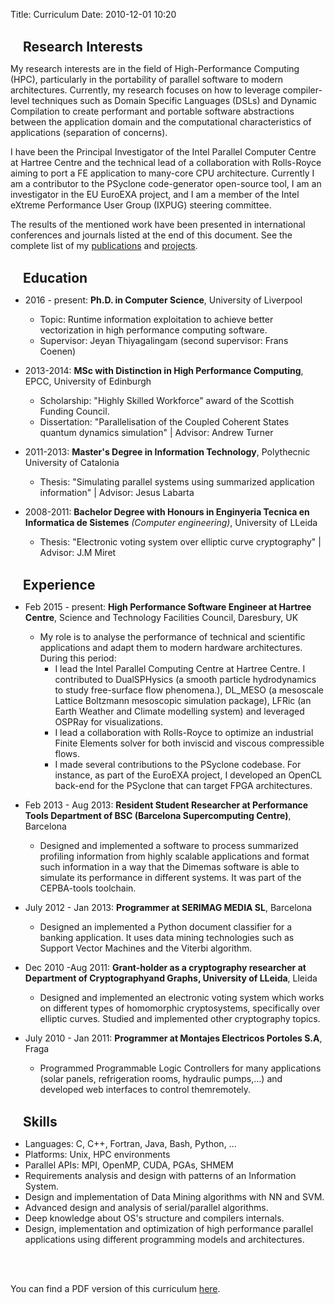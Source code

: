 Title: Curriculum
Date: 2010-12-01 10:20

<br>
<h2 class="fa fa-flask fa-2x" style="display:inline"></h2><h2 style="display:inline;padding-left:20px;">Research Interests</h2>

My research interests are in the field of High-Performance Computing (HPC), particularly
in the portability of parallel software to modern architectures. Currently, my research
focuses on how to leverage compiler-level techniques such as Domain Specific Languages
(DSLs) and Dynamic Compilation to create performant and portable software abstractions
between the application domain and the computational characteristics of applications
(separation of concerns).

I have been the Principal Investigator of the Intel Parallel Computer Centre at Hartree
Centre and the technical lead of a collaboration with Rolls-Royce aiming to port a FE
application to many-core CPU architecture. Currently I am a contributor to the PSyclone
code-generator open-source tool, I am an investigator in the EU EuroEXA project, and
I am a member of the Intel eXtreme Performance User Group (IXPUG) steering committee.

The results of the mentioned work have been presented in international conferences and
journals listed at the end of this document.
See the complete list of my [publications]({filename}/pages/Publications.md) and [projects]({filename}/pages/Projects.md).

<br>
<h2 class="fa fa-graduation-cap fa-2x" style="display:inline"></h2><h2 style="display:inline;padding-left:20px;">Education</h2>

* 2016 - present: **Ph.D. in Computer Science**, University of Liverpool
    * Topic: Runtime information exploitation to achieve better vectorization in high performance computing software.
    * Supervisor: Jeyan Thiyagalingam (second supervisor: Frans Coenen)

* 2013-2014: **MSc with Distinction in High Performance Computing**, EPCC, University of Edinburgh
    * Scholarship:  "Highly Skilled Workforce" award of the Scottish Funding Council.
    * Dissertation: "Parallelisation of the Coupled Coherent States quantum dynamics simulation" | Advisor: Andrew Turner

* 2011-2013: **Master's Degree in Information Technology**, Polythecnic University of Catalonia
    * Thesis: "Simulating parallel systems using summarized application information" | Advisor: Jesus Labarta

* 2008-2011: **Bachelor Degree with Honours in Enginyeria Tecnica en Informatica de Sistemes** *(Computer engineering)*, University of LLeida
	* Thesis: "Electronic voting system over elliptic curve cryptography" | Advisor: J.M Miret


<br>
<h2 class="fa fa-wrench fa-2x" style="display:inline"></h2><h2 style="display:inline;padding-left:20px;">Experience</h2>

* Feb 2015 - present: **High Performance Software Engineer at Hartree Centre**, Science and
Technology Facilities Council, Daresbury, UK
    * My role is to analyse the performance of technical and scientific applications and
adapt them to modern hardware architectures. During this period:
        * I lead the Intel Parallel Computing Centre at Hartree Centre. I contributed to DualSPHysics (a smooth particle hydrodynamics to study free-surface flow phenomena.), DL_MESO (a mesoscale Lattice Boltzmann mesoscopic simulation package), LFRic (an Earth Weather and Climate modelling system) and leveraged OSPRay for visualizations.
        * I lead a collaboration with Rolls-Royce to optimize an industrial Finite Elements solver for both inviscid and viscous compressible flows.
        * I made several contributions to the PSyclone codebase. For instance, as part of the EuroEXA project, I developed an OpenCL back-end for the PSyclone that can target FPGA architectures.

* Feb 2013 - Aug 2013: **Resident Student Researcher at Performance Tools Department of BSC (Barcelona Supercomputing Centre)**, Barcelona
    * Designed and implemented a software to process summarized profiling information from highly scalable applications and format such information in a way that the Dimemas software is able to simulate its performance in different systems. It was part of the CEPBA-tools toolchain.


* July 2012 - Jan 2013: **Programmer at SERIMAG MEDIA SL**, Barcelona
    * Designed an implemented a Python document classifier for a banking application. It uses data mining technologies such as Support Vector Machines and the Viterbi algorithm.

* Dec 2010 -Aug 2011: **Grant-holder as a cryptography researcher at Department of Cryptographyand Graphs, University of LLeida**, Lleida
    * Designed and implemented an electronic voting system which works on different types
of homomorphic cryptosystems, specifically over elliptic curves. Studied and implemented other cryptography topics.

* July 2010 - Jan 2011: **Programmer at Montajes Electricos Portoles S.A**, Fraga
    * Programmed Programmable Logic Controllers for many applications (solar panels, refrigeration rooms, hydraulic pumps,...) and developed web interfaces to control themremotely.

<br>
<h2 class="fa fa-laptop fa-2x" style="display:inline"></h2><h2 style="display:inline;padding-left:20px;">Skills</h2>

* Languages: C, C++, Fortran, Java, Bash, Python, ...
* Platforms: Unix, HPC environments
* Parallel APIs: MPI, OpenMP, CUDA, PGAs, SHMEM
* Requirements analysis and design with patterns of an Information System.
* Design and implementation of Data Mining algorithms with NN and SVM.
* Advanced design and analysis of serial/parallel algorithms.
* Deep knowledge about OS's structure and compilers internals.
* Design, implementation and optimization of high performance parallel applications using different programming models and architectures.

<br><br>

You can find a PDF version of this curriculum [here]({filename}/pdfs/CV2020_SergiSiso.pdf).
